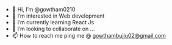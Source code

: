- 👋 Hi, I’m @gowtham0210
- 👀 I’m interested in Web development
- 🌱 I’m currently learning React Js
- 💞️ I’m looking to collaborate on ...
- 📫 How to reach me ping me @ gowthambujju02@gmail.com

<!---
gowtham0210/gowtham0210 is a ✨ special ✨ repository because its `README.md` (this file) appears on your GitHub profile.
You can click the Preview link to take a look at your changes.
--->

